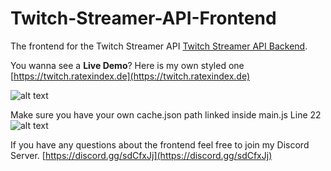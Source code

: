 # Twitch-Streamer-API-Frontend

The frontend for the Twitch Streamer API [Twitch Streamer API Backend](https://github.com/Siddhartt/Twitch-Streamer-Api).

You wanna see a **Live Demo**?
Here is my own styled one [https://twitch.ratexindex.de](https://twitch.ratexindex.de)

![alt text](https://s20.directupload.net/images/210511/8wm2ber6.png)

Make sure you have your own cache.json path linked inside main.js Line 22
![alt text](https://s8.directupload.net/images/210511/sahxc37b.png)

If you have any questions about the frontend feel free to join my Discord Server.
[https://discord.gg/sdCfxJj](https://discord.gg/sdCfxJj)
